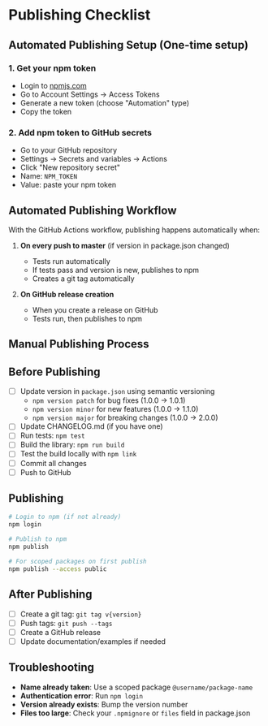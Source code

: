 # Publishing Checklist

## Automated Publishing Setup (One-time setup)

### 1. Get your npm token

- Login to [npmjs.com](https://www.npmjs.com)
- Go to Account Settings → Access Tokens
- Generate a new token (choose "Automation" type)
- Copy the token

### 2. Add npm token to GitHub secrets

- Go to your GitHub repository
- Settings → Secrets and variables → Actions
- Click "New repository secret"
- Name: `NPM_TOKEN`
- Value: paste your npm token

## Automated Publishing Workflow

With the GitHub Actions workflow, publishing happens automatically when:

1. **On every push to master** (if version in package.json changed)

   - Tests run automatically
   - If tests pass and version is new, publishes to npm
   - Creates a git tag automatically

2. **On GitHub release creation**
   - When you create a release on GitHub
   - Tests run, then publishes to npm

## Manual Publishing Process

## Before Publishing

- [ ] Update version in `package.json` using semantic versioning
  - `npm version patch` for bug fixes (1.0.0 → 1.0.1)
  - `npm version minor` for new features (1.0.0 → 1.1.0)
  - `npm version major` for breaking changes (1.0.0 → 2.0.0)
- [ ] Update CHANGELOG.md (if you have one)
- [ ] Run tests: `npm test`
- [ ] Build the library: `npm run build`
- [ ] Test the build locally with `npm link`
- [ ] Commit all changes
- [ ] Push to GitHub

## Publishing

```bash
# Login to npm (if not already)
npm login

# Publish to npm
npm publish

# For scoped packages on first publish
npm publish --access public
```

## After Publishing

- [ ] Create a git tag: `git tag v{version}`
- [ ] Push tags: `git push --tags`
- [ ] Create a GitHub release
- [ ] Update documentation/examples if needed

## Troubleshooting

- **Name already taken**: Use a scoped package `@username/package-name`
- **Authentication error**: Run `npm login`
- **Version already exists**: Bump the version number
- **Files too large**: Check your `.npmignore` or `files` field in package.json
